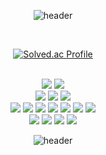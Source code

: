 <div align="center">

![header](https://capsule-render.vercel.app/api?type=soft&color=auto&height=100&text=h00ns%20👋&fontSize=30&animation=twinkling)

<br />

[![Solved.ac Profile](http://mazassumnida.wtf/api/v2/generate_badge?boj=skjo666)](https://solved.ac/skjo666/)

<br />

<img src="https://img.shields.io/badge/JavaScript-F7DF1E?style=for-the-badge&logo=javascript&logoColor=white">
<img src="https://img.shields.io/badge/TypeScript-3178C6?style=for-the-badge&logo=typescript&logoColor=white">

<br />

<img src="https://img.shields.io/badge/React.js-61DAFB?style=for-the-badge&logo=React&logoColor=white">
<img src="https://img.shields.io/badge/Next.js-000000?style=for-the-badge&logo=Next.js&logoColor=white">
<img src="https://img.shields.io/badge/Vue.js-4FC08D?style=for-the-badge&logo=Vue.js&logoColor=white">

<br />

<img src="https://img.shields.io/badge/React Query-FF4154?style=for-the-badge&logo=ReactQuery&logoColor=white">
<img src="https://img.shields.io/badge/Jotai-FFFFFF?style=for-the-badge&logo=Jotai&logoColor=white">
<img src="https://img.shields.io/badge/Redux-764ABC?style=for-the-badge&logo=Redux&logoColor=white">
<img src="https://img.shields.io/badge/Recoil-A6A9AA?style=for-the-badge&logo=recoil&logoColor=white">
<img src="https://img.shields.io/badge/Zustand-002157?style=for-the-badge&logo=Zustand&logoColor=white">
<img src="https://img.shields.io/badge/Apollo Client-FF61F6?style=for-the-badge&logo=apollographql&logoColor=white">
<img src="https://img.shields.io/badge/Vuex-4FC08D?style=for-the-badge&logo=Vue.js&logoColor=white">

<br />

<img src="https://img.shields.io/badge/Amazon AWS-FF7200?style=for-the-badge&logo=AmazonAWS&logoColor=white">
<img src="https://img.shields.io/badge/GraphQL-E10098?style=for-the-badge&logo=graphql&logoColor=white">
<img src="https://img.shields.io/badge/Github Actions-2088FF?style=for-the-badge&logo=GithubActions&logoColor=white">
<img src="https://img.shields.io/badge/Storybook-FF4785?style=for-the-badge&logo=Storybook&logoColor=white">

<br />

![header](https://capsule-render.vercel.app/api?type=wave&color=auto&height=150&section=footer&animation=twinkling)

</div>

